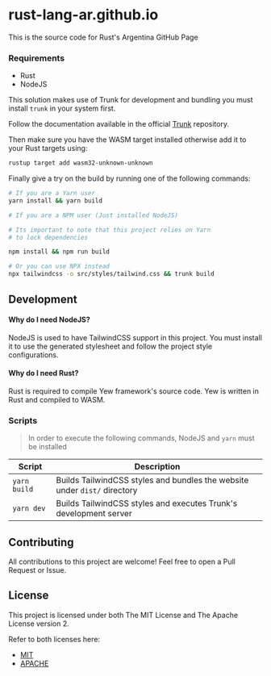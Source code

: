 # rust-lang-ar.github.io

This is the source code for Rust's Argentina GitHub Page

### Requirements

- Rust
- NodeJS

This solution makes use of Trunk for development and bundling you must
install `trunk` in your system first.

Follow the documentation available in the official [Trunk](https://github.com/thedodd/trunk)
repository.

Then make sure you have the WASM target installed otherwise
add it to your Rust targets using:

```bash
rustup target add wasm32-unknown-unknown
```

Finally give a try on the build by running one of the following commands:


```bash
# If you are a Yarn user
yarn install && yarn build
```

```bash
# If you are a NPM user (Just installed NodeJS)

# Its important to note that this project relies on Yarn
# to lock dependencies

npm install && npm run build
```

```bash
# Or you can use NPX instead
npx tailwindcss -o src/styles/tailwind.css && trunk build
```

## Development

#### Why do I need NodeJS?

NodeJS is used to have TailwindCSS support in this project. You must
install it to use the generated stylesheet and follow the project style
configurations.

#### Why do I need Rust?

Rust is required to compile Yew framework's source code. Yew is written in Rust
and compiled to WASM.

### Scripts

> In order to execute the following commands, NodeJS and `yarn` must be installed

Script | Description
--- | ---
`yarn build` | Builds TailwindCSS styles and bundles the website under `dist/` directory
`yarn dev` | Builds TailwindCSS styles and executes Trunk's development server

## Contributing

All contributions to this project are welcome! Feel free to open a Pull Request
or Issue.

## License

This project is licensed under both The MIT License and The Apache License
version 2.

Refer to both licenses here:

- [MIT](./LICENSE-MIT)
- [APACHE](./LICENSE-APACHE)
